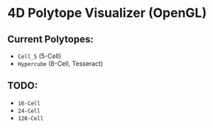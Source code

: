 # 4D Polytope Visualizer (OpenGL)

## Current Polytopes:
- ``Cell_5`` (5-Cell)
- ``Hypercube`` (8-Cell, Tesseract)

## TODO:
- ``16-Cell``
- ``24-Cell``
- ``120-Cell``
